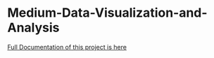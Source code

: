 # Medium-Data-Visualization-and-Analysis
[Full Documentation of this project is here](https://medium.com/mlearning-ai/medium-articles-data-visualization-and-analysis-using-python-730a538207ab)
